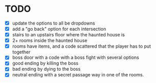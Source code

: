 # TODO

- [x] update the options to all be dropdowns
- [x] add a "go back" option for each intersection
- [x] stairs to an upstairs floor where the haunted house is
- [x] 2+ rooms inside the haunted house
- [x] rooms have items, and a code scattered that the player has to put together
- [x] boss door with a code with a boss fight with several options
- [x] good ending by killing the boss
- [x] bad ending by dying to the boss
- [x] neutral ending with a secret passage way in one of the rooms.
